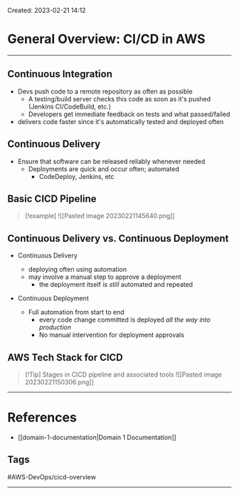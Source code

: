 Created: 2023-02-21 14:12
# General Overview: CI/CD in AWS
---
## Continuous Integration
- Devs push code to a remote repository as often as possible
	- A testing/build server checks this code as soon as it's pushed (Jenkins CI/CodeBuild, etc.)
	- Developers get immediate feedback on tests and what passed/failed
- delivers code faster since it's automatically tested and deployed often

## Continuous Delivery
- Ensure that software can be released reliably whenever needed
	- Deployments are quick and occur often; automated
		- CodeDeploy, Jenkins, etc

## Basic CICD Pipeline
>[!example] 
>![[Pasted image 20230221145640.png]]

## Continuous Delivery vs. Continuous Deployment
- Continuous Delivery
	- deploying often using automation
	- may involve a manual step to approve a deployment
		- the deployment itself is _still_ automated and repeated

- Continuous Deployment
	- Full automation from start to end
		- every code change committed is deployed *all the way into production*
		- No manual intervention for deployment approvals

## AWS Tech Stack for CICD
>[!Tip] Stages in CICD pipeline and associated tools
>![[Pasted image 20230221150306.png]]

---
# References
- [[domain-1-documentation|Domain 1 Documentation]]

## Tags
#AWS-DevOps/cicd-overview 

---